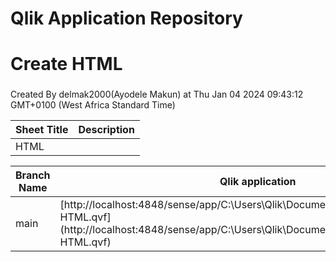 # Qlik Application Repository 
# Create HTML
### 
Created By delmak2000(Ayodele Makun) at Thu Jan 04 2024 09:43:12 GMT+0100 (West Africa Standard Time)




Sheet Title | Description
------------ | -------------
HTML|



Branch Name|Qlik application
---|---
main|[http://localhost:4848/sense/app/C:\Users\Qlik\Documents\Qlik\Sense\Apps\Create HTML.qvf](http://localhost:4848/sense/app/C:\Users\Qlik\Documents\Qlik\Sense\Apps\Create HTML.qvf)